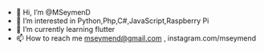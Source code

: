 - 👋 Hi, I’m @MSeymenD
- 👀 I’m interested in Python,Php,C#,JavaScript,Raspberry Pi
- 🌱 I’m currently learning flutter
- 📫 How to reach me mseymend@gmail.com , instagram.com/mseymend

<!---
MSeymenD/MSeymenD is a ✨ special ✨ repository because its `README.md` (this file) appears on your GitHub profile.
You can click the Preview link to take a look at your changes.
--->

